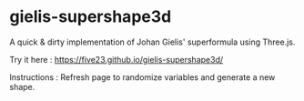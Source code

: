 gielis-supershape3d
===================

A quick & dirty implementation of Johan Gielis' superformula using Three.js.

Try it here : https://five23.github.io/gielis-supershape3d/

Instructions : Refresh page to randomize variables and generate a new shape.
